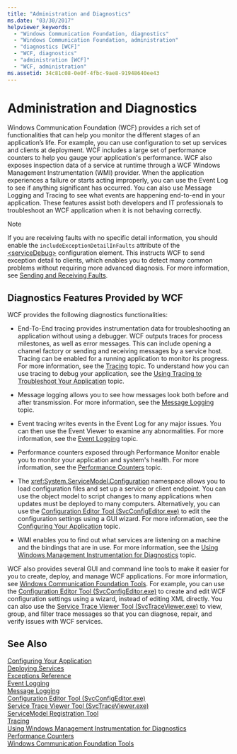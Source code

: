 ```yaml
---
title: "Administration and Diagnostics"
ms.date: "03/30/2017"
helpviewer_keywords: 
  - "Windows Communication Foundation, diagnostics"
  - "Windows Communication Foundation, administration"
  - "diagnostics [WCF]"
  - "WCF, diagnostics"
  - "administration [WCF]"
  - "WCF, administration"
ms.assetid: 34c81c08-0e0f-4fbc-9ae8-91948640ee43
---
```

# Administration and Diagnostics
Windows Communication Foundation (WCF) provides a rich set of functionalities that can help you monitor the different stages of an application’s life. For example, you can use configuration to set up services and clients at deployment. WCF includes a large set of performance counters to help you gauge your application's performance. WCF also exposes inspection data of a service at runtime through a WCF Windows Management Instrumentation (WMI) provider. When the application experiences a failure or starts acting improperly, you can use the Event Log to see if anything significant has occurred. You can also use Message Logging and Tracing to see what events are happening end-to-end in your application. These features assist both developers and IT professionals to troubleshoot an WCF application when it is not behaving correctly.  
  
> [!NOTE]
>  If you are receiving faults with no specific detail information, you should enable the `includeExceptionDetailInFaults` attribute of the [\<serviceDebug>](../../../../docs/framework/configure-apps/file-schema/wcf/servicedebug.md) configuration element. This instructs WCF to send exception detail to clients, which enables you to detect many common problems without requiring more advanced diagnosis. For more information, see [Sending and Receiving Faults](../../../../docs/framework/wcf/sending-and-receiving-faults.md).  
  
## Diagnostics Features Provided by WCF  
 WCF provides the following diagnostics functionalities:  
  
- End-To-End tracing provides instrumentation data for troubleshooting an application without using a debugger. WCF outputs traces for process milestones, as well as error messages. This can include opening a channel factory or sending and receiving messages by a service host. Tracing can be enabled for a running application to monitor its progress. For more information, see the [Tracing](../../../../docs/framework/wcf/diagnostics/tracing/index.md) topic. To understand how you can use tracing to debug your application, see the [Using Tracing to Troubleshoot Your Application](../../../../docs/framework/wcf/diagnostics/tracing/using-tracing-to-troubleshoot-your-application.md) topic.  
  
- Message logging allows you to see how messages look both before and after transmission. For more information, see the [Message Logging](../../../../docs/framework/wcf/diagnostics/message-logging.md) topic.  
  
- Event tracing writes events in the Event Log for any major issues. You can then use the Event Viewer to examine any abnormalities. For more information, see the [Event Logging](../../../../docs/framework/wcf/diagnostics/event-logging/index.md) topic.  
  
- Performance counters exposed through Performance Monitor enable you to monitor your application and system's health. For more information, see the [Performance Counters](../../../../docs/framework/wcf/diagnostics/performance-counters/index.md) topic.  
  
- The <xref:System.ServiceModel.Configuration> namespace allows you to load configuration files and set up a service or client endpoint. You can use the object model to script changes to many applications when updates must be deployed to many computers. Alternatively, you can use the [Configuration Editor Tool (SvcConfigEditor.exe)](../../../../docs/framework/wcf/configuration-editor-tool-svcconfigeditor-exe.md) to edit the configuration settings using a GUI wizard. For more information, see the [Configuring Your Application](../../../../docs/framework/wcf/diagnostics/configuring-your-application.md) topic.  
  
- WMI enables you to find out what services are listening on a machine and the bindings that are in use. For more information, see the [Using Windows Management Instrumentation for Diagnostics](../../../../docs/framework/wcf/diagnostics/wmi/index.md) topic.  
  
 WCF also provides several GUI and command line tools to make it easier for you to create, deploy, and manage WCF applications. For more information, see [Windows Communication Foundation Tools](../../../../docs/framework/wcf/tools.md). For example, you can use the [Configuration Editor Tool (SvcConfigEditor.exe)](../../../../docs/framework/wcf/configuration-editor-tool-svcconfigeditor-exe.md) to create and edit WCF configuration settings using a wizard, instead of editing XML directly. You can also use the [Service Trace Viewer Tool (SvcTraceViewer.exe)](../../../../docs/framework/wcf/service-trace-viewer-tool-svctraceviewer-exe.md) to view, group, and filter trace messages so that you can diagnose, repair, and verify issues with WCF services.  
  
## See Also  
 [Configuring Your Application](../../../../docs/framework/wcf/diagnostics/configuring-your-application.md)  
 [Deploying Services](../../../../docs/framework/wcf/diagnostics/deploying-services.md)  
 [Exceptions Reference](../../../../docs/framework/wcf/diagnostics/exceptions-reference/index.md)  
 [Event Logging](../../../../docs/framework/wcf/diagnostics/event-logging/index.md)  
 [Message Logging](../../../../docs/framework/wcf/diagnostics/message-logging.md)  
 [Configuration Editor Tool (SvcConfigEditor.exe)](../../../../docs/framework/wcf/configuration-editor-tool-svcconfigeditor-exe.md)  
 [Service Trace Viewer Tool (SvcTraceViewer.exe)](../../../../docs/framework/wcf/service-trace-viewer-tool-svctraceviewer-exe.md)  
 [ServiceModel Registration Tool](../../../../docs/framework/wcf/diagnostics/servicemodel-registration-tool.md)  
 [Tracing](../../../../docs/framework/wcf/diagnostics/tracing/index.md)  
 [Using Windows Management Instrumentation for Diagnostics](../../../../docs/framework/wcf/diagnostics/wmi/index.md)  
 [Performance Counters](../../../../docs/framework/wcf/diagnostics/performance-counters/index.md)  
 [Windows Communication Foundation Tools](../../../../docs/framework/wcf/tools.md)
